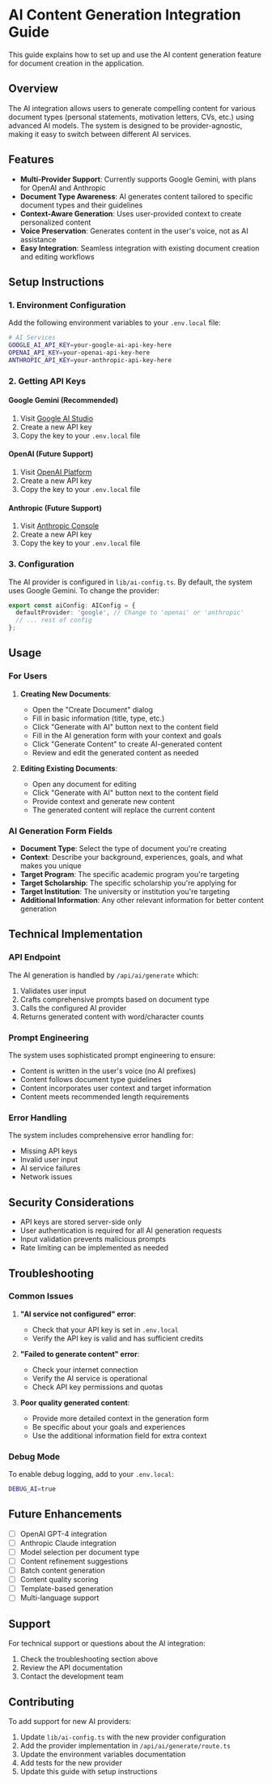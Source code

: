# AI Content Generation Integration Guide

This guide explains how to set up and use the AI content generation feature for document creation in the application.

## Overview

The AI integration allows users to generate compelling content for various document types (personal statements, motivation letters, CVs, etc.) using advanced AI models. The system is designed to be provider-agnostic, making it easy to switch between different AI services.

## Features

- **Multi-Provider Support**: Currently supports Google Gemini, with plans for OpenAI and Anthropic
- **Document Type Awareness**: AI generates content tailored to specific document types and their guidelines
- **Context-Aware Generation**: Uses user-provided context to create personalized content
- **Voice Preservation**: Generates content in the user's voice, not as AI assistance
- **Easy Integration**: Seamless integration with existing document creation and editing workflows

## Setup Instructions

### 1. Environment Configuration

Add the following environment variables to your `.env.local` file:

```bash
# AI Services
GOOGLE_AI_API_KEY=your-google-ai-api-key-here
OPENAI_API_KEY=your-openai-api-key-here
ANTHROPIC_API_KEY=your-anthropic-api-key-here
```

### 2. Getting API Keys

#### Google Gemini (Recommended)
1. Visit [Google AI Studio](https://makersuite.google.com/app/apikey)
2. Create a new API key
3. Copy the key to your `.env.local` file

#### OpenAI (Future Support)
1. Visit [OpenAI Platform](https://platform.openai.com/api-keys)
2. Create a new API key
3. Copy the key to your `.env.local` file

#### Anthropic (Future Support)
1. Visit [Anthropic Console](https://console.anthropic.com/)
2. Create a new API key
3. Copy the key to your `.env.local` file

### 3. Configuration

The AI provider is configured in `lib/ai-config.ts`. By default, the system uses Google Gemini. To change the provider:

```typescript
export const aiConfig: AIConfig = {
  defaultProvider: 'google', // Change to 'openai' or 'anthropic'
  // ... rest of config
};
```

## Usage

### For Users

1. **Creating New Documents**:
   - Open the "Create Document" dialog
   - Fill in basic information (title, type, etc.)
   - Click "Generate with AI" button next to the content field
   - Fill in the AI generation form with your context and goals
   - Click "Generate Content" to create AI-generated content
   - Review and edit the generated content as needed

2. **Editing Existing Documents**:
   - Open any document for editing
   - Click "Generate with AI" button next to the content field
   - Provide context and generate new content
   - The generated content will replace the current content

### AI Generation Form Fields

- **Document Type**: Select the type of document you're creating
- **Context**: Describe your background, experiences, goals, and what makes you unique
- **Target Program**: The specific academic program you're targeting
- **Target Scholarship**: The specific scholarship you're applying for
- **Target Institution**: The university or institution you're targeting
- **Additional Information**: Any other relevant information for better content generation

## Technical Implementation

### API Endpoint

The AI generation is handled by `/api/ai/generate` which:

1. Validates user input
2. Crafts comprehensive prompts based on document type
3. Calls the configured AI provider
4. Returns generated content with word/character counts

### Prompt Engineering

The system uses sophisticated prompt engineering to ensure:

- Content is written in the user's voice (no AI prefixes)
- Content follows document type guidelines
- Content incorporates user context and target information
- Content meets recommended length requirements

### Error Handling

The system includes comprehensive error handling for:

- Missing API keys
- Invalid user input
- AI service failures
- Network issues

## Security Considerations

- API keys are stored server-side only
- User authentication is required for all AI generation requests
- Input validation prevents malicious prompts
- Rate limiting can be implemented as needed

## Troubleshooting

### Common Issues

1. **"AI service not configured" error**:
   - Check that your API key is set in `.env.local`
   - Verify the API key is valid and has sufficient credits

2. **"Failed to generate content" error**:
   - Check your internet connection
   - Verify the AI service is operational
   - Check API key permissions and quotas

3. **Poor quality generated content**:
   - Provide more detailed context in the generation form
   - Be specific about your goals and experiences
   - Use the additional information field for extra context

### Debug Mode

To enable debug logging, add to your `.env.local`:

```bash
DEBUG_AI=true
```

## Future Enhancements

- [ ] OpenAI GPT-4 integration
- [ ] Anthropic Claude integration
- [ ] Model selection per document type
- [ ] Content refinement suggestions
- [ ] Batch content generation
- [ ] Content quality scoring
- [ ] Template-based generation
- [ ] Multi-language support

## Support

For technical support or questions about the AI integration:

1. Check the troubleshooting section above
2. Review the API documentation
3. Contact the development team

## Contributing

To add support for new AI providers:

1. Update `lib/ai-config.ts` with the new provider configuration
2. Add the provider implementation in `/api/ai/generate/route.ts`
3. Update the environment variables documentation
4. Add tests for the new provider
5. Update this guide with setup instructions